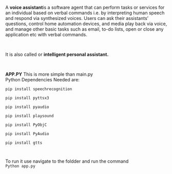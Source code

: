 <p>A <b> voice assistant</b>is a software agent that can perform tasks or services for an individual
based on verbal commands i.e. by interpreting human speech and respond via synthesized voices. Users can ask their assistants’
questions, control home automation devices, and media play
back via voice, and manage other basic tasks such as email, to-do lists, open or close any application etc with verbal
commands.</p>
<br>
<p>
It is also called  or <b>intelligent personal assistant. </b>
</p> <br> <p>
  <b> APP.PY</b> This  is more simple than main.py<br>
  Python Dependencies Needed are:<br>
<code>
pip install speechrecognition<br>
pip install pyttsx3<br>
pip install pyaudio<br>
pip install playsound<br>
pip install PyObjC<br>
pip install PyAudio<br>
pip install gtts<br>
  </code>
  
To run it use navigate to the foldder and run the command <br><code>Python app.py</code></p>
